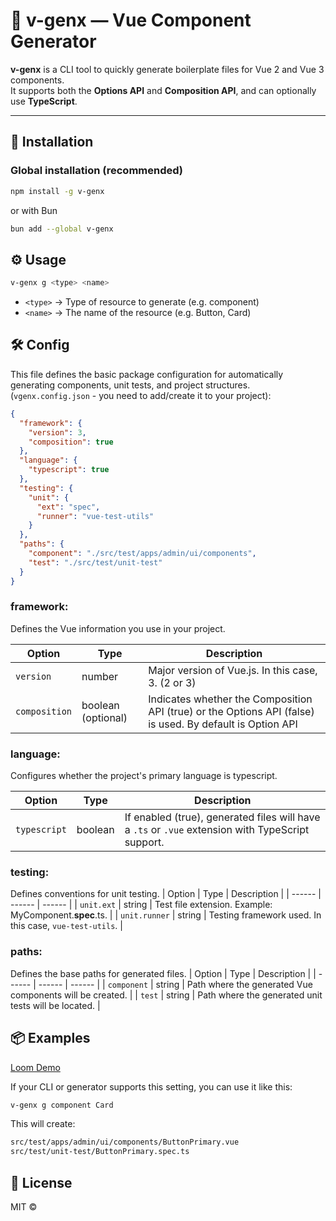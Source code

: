 # 🧩 v-genx — Vue Component Generator

**v-genx** is a CLI tool to quickly generate boilerplate files for Vue 2 and Vue 3 components.  
It supports both the **Options API** and **Composition API**, and can optionally use **TypeScript**.

---

## 🚀 Installation

### Global installation (recommended)
```bash
npm install -g v-genx
```
or with  Bun
```bash
bun add --global v-genx
```

## ⚙️ Usage
```bash
v-genx g <type> <name>
```
- `<type>` → Type of resource to generate (e.g. component)
- `<name>` → The name of the resource (e.g. Button, Card)

## 🛠 Config

This file defines the basic package configuration for automatically generating components, unit tests, and project structures. (`vgenx.config.json` - you need to add/create it to your project):
```json
{
  "framework": {
    "version": 3,
    "composition": true
  },
  "language": {
    "typescript": true
  },
  "testing": {
    "unit": {
      "ext": "spec",
      "runner": "vue-test-utils"
    }
  },
  "paths": {
    "component": "./src/test/apps/admin/ui/components",
    "test": "./src/test/unit-test"
  }
}
```
### framework: 
Defines the Vue information you use in your project.

| Option | Type | Description |
| ------ | ------ | ------ |
| `version` | number | Major version of Vue.js. In this case, 3. (2 or 3) |
| `composition` | boolean (optional) | Indicates whether the Composition API (true) or the Options API (false) is used. By default is Option API |

### language: 
Configures whether the project's primary language is typescript.

| Option | Type | Description |
| ------ | ------ | ------ |
| `typescript` | boolean | If enabled (true), generated files will have a `.ts` or `.vue` extension with TypeScript support. |

### testing: 
Defines conventions for unit testing.
| Option | Type | Description |
| ------ | ------ | ------ |
| `unit.ext` | string | Test file extension. Example: MyComponent.**spec**.ts. |
| `unit.runner` | string | Testing framework used. In this case, `vue-test-utils`. |

### paths: 
Defines the base paths for generated files.
| Option | Type | Description |
| ------ | ------ | ------ |
| `component` | string | Path where the generated Vue components will be created. |
| `test` | string | Path where the generated unit tests will be located. |


## 📦 Examples

[Loom Demo](https://www.loom.com/share/df2f1ff707bb4b458b8f7171d5bffd94?sid=c8c40066-7d80-4498-81ae-54c96bf46c58)

If your CLI or generator supports this setting, you can use it like this:
```bash
v-genx g component Card
```
This will create:
```bash
src/test/apps/admin/ui/components/ButtonPrimary.vue
src/test/unit-test/ButtonPrimary.spec.ts
```

## 🧾 License
MIT ©